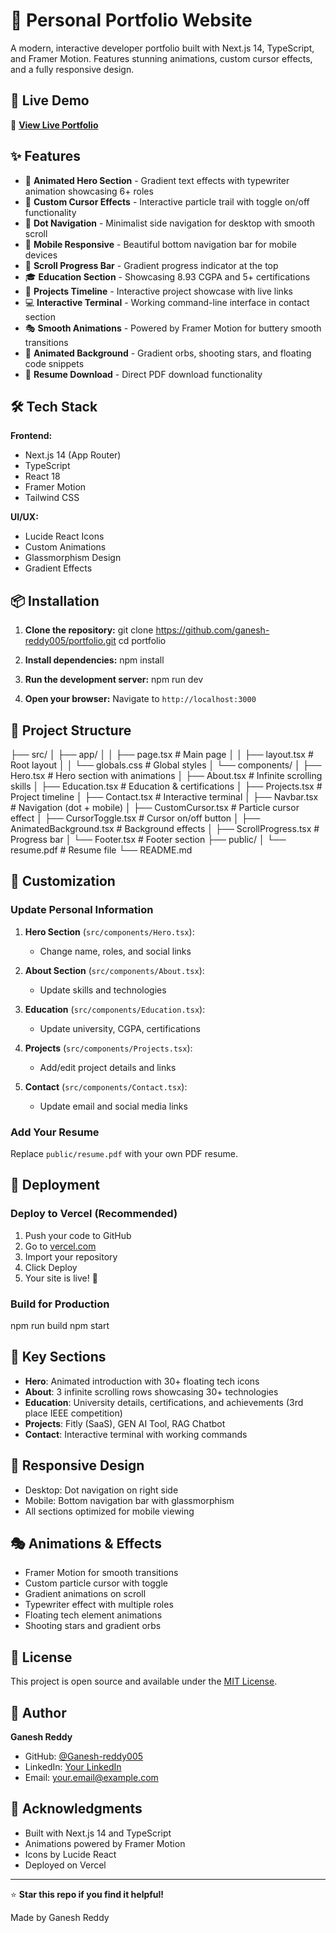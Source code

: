 # 🚀 Personal Portfolio Website

A modern, interactive developer portfolio built with Next.js 14, TypeScript, and Framer Motion. Features stunning animations, custom cursor effects, and a fully responsive design.

## 🌟 Live Demo

🔗 **[View Live Portfolio](YOUR_VERCEL_URL_HERE)**

## ✨ Features

- 🎨 **Animated Hero Section** - Gradient text effects with typewriter animation showcasing 6+ roles
- 💫 **Custom Cursor Effects** - Interactive particle trail with toggle on/off functionality
- 🎯 **Dot Navigation** - Minimalist side navigation for desktop with smooth scroll
- 📱 **Mobile Responsive** - Beautiful bottom navigation bar for mobile devices
- 🌈 **Scroll Progress Bar** - Gradient progress indicator at the top
- 🎓 **Education Section** - Showcasing 8.93 CGPA and 5+ certifications
- 💼 **Projects Timeline** - Interactive project showcase with live links
- 💻 **Interactive Terminal** - Working command-line interface in contact section
- 🎭 **Smooth Animations** - Powered by Framer Motion for buttery smooth transitions
- 🌌 **Animated Background** - Gradient orbs, shooting stars, and floating code snippets
- 📄 **Resume Download** - Direct PDF download functionality

## 🛠️ Tech Stack

**Frontend:**
- Next.js 14 (App Router)
- TypeScript
- React 18
- Framer Motion
- Tailwind CSS

**UI/UX:**
- Lucide React Icons
- Custom Animations
- Glassmorphism Design
- Gradient Effects

## 📦 Installation

1. **Clone the repository:**
git clone https://github.com/ganesh-reddy005/portfolio.git
cd portfolio

2. **Install dependencies:**
npm install

3. **Run the development server:**
npm run dev

4. **Open your browser:**
Navigate to `http://localhost:3000`

## 📁 Project Structure

├── src/
│ ├── app/
│ │ ├── page.tsx # Main page
│ │ ├── layout.tsx # Root layout
│ │ └── globals.css # Global styles
│ └── components/
│ ├── Hero.tsx # Hero section with animations
│ ├── About.tsx # Infinite scrolling skills
│ ├── Education.tsx # Education & certifications
│ ├── Projects.tsx # Project timeline
│ ├── Contact.tsx # Interactive terminal
│ ├── Navbar.tsx # Navigation (dot + mobile)
│ ├── CustomCursor.tsx # Particle cursor effect
│ ├── CursorToggle.tsx # Cursor on/off button
│ ├── AnimatedBackground.tsx # Background effects
│ ├── ScrollProgress.tsx # Progress bar
│ └── Footer.tsx # Footer section
├── public/
│ └── resume.pdf # Resume file
└── README.md


## 🎨 Customization

### Update Personal Information

1. **Hero Section** (`src/components/Hero.tsx`):
   - Change name, roles, and social links

2. **About Section** (`src/components/About.tsx`):
   - Update skills and technologies

3. **Education** (`src/components/Education.tsx`):
   - Update university, CGPA, certifications

4. **Projects** (`src/components/Projects.tsx`):
   - Add/edit project details and links

5. **Contact** (`src/components/Contact.tsx`):
   - Update email and social media links

### Add Your Resume

Replace `public/resume.pdf` with your own PDF resume.

## 🚀 Deployment

### Deploy to Vercel (Recommended)

1. Push your code to GitHub
2. Go to [vercel.com](https://vercel.com)
3. Import your repository
4. Click Deploy
5. Your site is live! 🎉

### Build for Production
npm run build
npm start


## 🎯 Key Sections

- **Hero**: Animated introduction with 30+ floating tech icons
- **About**: 3 infinite scrolling rows showcasing 30+ technologies
- **Education**: University details, certifications, and achievements (3rd place IEEE competition)
- **Projects**: Fitly (SaaS), GEN AI Tool, RAG Chatbot
- **Contact**: Interactive terminal with working commands

## 📱 Responsive Design

- Desktop: Dot navigation on right side
- Mobile: Bottom navigation bar with glassmorphism
- All sections optimized for mobile viewing

## 🎭 Animations & Effects

- Framer Motion for smooth transitions
- Custom particle cursor with toggle
- Gradient animations on scroll
- Typewriter effect with multiple roles
- Floating tech element animations
- Shooting stars and gradient orbs

## 📄 License

This project is open source and available under the [MIT License](LICENSE).

## 👤 Author

**Ganesh Reddy**

- GitHub: [@Ganesh-reddy005](https://github.com/Ganesh-reddy005)
- LinkedIn: [Your LinkedIn](YOUR_LINKEDIN_URL)
- Email: your.email@example.com

## 🙏 Acknowledgments

- Built with Next.js 14 and TypeScript
- Animations powered by Framer Motion
- Icons by Lucide React
- Deployed on Vercel

---

⭐ **Star this repo if you find it helpful!**

Made by Ganesh Reddy
